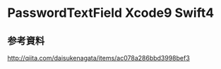 # PasswordTextField Xcode9 Swift4

## 参考資料

http://qiita.com/daisukenagata/items/ac078a286bbd3998bef3
